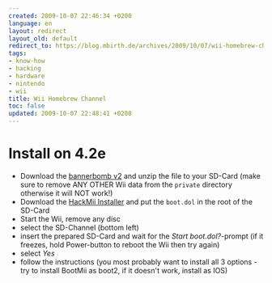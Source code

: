 ```yaml
---
created: 2009-10-07 22:46:34 +0200
language: en
layout: redirect
layout_old: default
redirect_to: https://blog.mbirth.de/archives/2009/10/07/wii-homebrew-channel.html
tags:
- know-how
- hacking
- hardware
- nintendo
- wii
title: Wii Homebrew Channel
toc: false
updated: 2009-10-07 22:48:41 +0200
---
```


Install on 4.2e
===============

* Download the [bannerbomb v2](http://bannerbomb.qoid.us/index.new.php) and unzip the file to your SD-Card (make sure
  to remove ANY OTHER Wii data from the `private` directory otherwise it will NOT work!)
* Download the [HackMii Installer](http://bootmii.org/download/) and put the `boot.dol` in the root of the SD-Card
* Start the Wii, remove any disc
* select the SD-Channel (bottom left)
* insert the prepared SD-Card and wait for the *Start boot.dol?*-prompt (if it freezes, hold Power-button to reboot the
  Wii then try again)
* select *Yes*
* follow the instructions (you most probably want to install all 3 options - try to install BootMii as boot2, if it
  doesn't work, install as IOS)